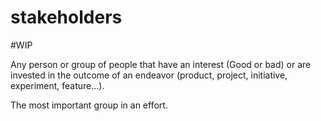 # stakeholders
#WIP 

Any person or group of people that have an interest (Good or bad) or are invested in the outcome of an endeavor (product, project, initiative, experiment, feature…).

The most important group in an effort.